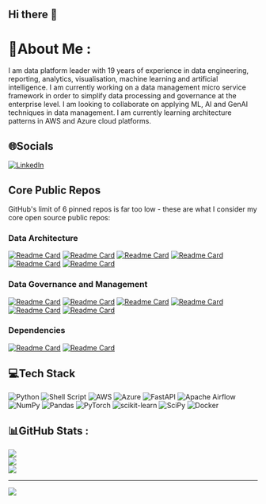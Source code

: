 ## Hi there 👋

<!--
**dexplorer/dexplorer** is a ✨ _special_ ✨ repository because its `README.md` (this file) appears on your GitHub profile.

Here are some ideas to get you started:

- 🔭 I’m currently working on ...
- 🌱 I’m currently learning ...
- 👯 I’m looking to collaborate on ...
- 🤔 I’m looking for help with ...
- 💬 Ask me about ...
- 📫 How to reach me: ...
- 😄 Pronouns: ...
- ⚡ Fun fact: ...
-->


# 💫About Me :
I am data platform leader with 19 years of experience in data engineering, reporting, analytics, visualisation, machine learning and artificial intelligence.
I am currently working on a data management micro service framework in order to simplify data processing and governance at the enterprise level.
I am looking to collaborate on applying ML, AI and GenAI techniques in data management.
I am currently learning architecture patterns in AWS and Azure cloud platforms.

## 🌐Socials
[![LinkedIn](https://img.shields.io/badge/LinkedIn-%230077B5.svg?logo=linkedin&logoColor=white)](https://linkedin.com/in/in/rajakumaranarivumani) 

## Core Public Repos

GitHub's limit of 6 pinned repos is far too low - these are what I consider my core open source public repos:

<!-- REPOS_START -->

### Data Architecture

[![Readme Card](https://github-readme-stats.vercel.app/api/pin/?username=dexplorer&repo=df-data-ingestion&description_lines_count=3)](https://github.com/dexplorer/df-data-ingestion)
[![Readme Card](https://github-readme-stats.vercel.app/api/pin/?username=dexplorer&repo=df-data-distribution&description_lines_count=3)](https://github.com/dexplorer/df-data-distribution)
[![Readme Card](https://github-readme-stats.vercel.app/api/pin/?username=dexplorer&repo=df-app-calendar&description_lines_count=3)](https://github.com/dexplorer/df-app-calendar)
[![Readme Card](https://github-readme-stats.vercel.app/api/pin/?username=dexplorer&repo=df-metadata&description_lines_count=3)](https://github.com/dexplorer/df-metadata)
[![Readme Card](https://github-readme-stats.vercel.app/api/pin/?username=dexplorer&repo=df-file-manager&description_lines_count=3)](https://github.com/dexplorer/df-file-manager)
[![Readme Card](https://github-readme-stats.vercel.app/api/pin/?username=dexplorer&repo=df-azure-serverless&description_lines_count=3)](https://github.com/dexplorer/df-azure-serverless)

### Data Governance and Management

[![Readme Card](https://github-readme-stats.vercel.app/api/pin/?username=dexplorer&repo=df-data-quality&description_lines_count=3)](https://github.com/dexplorer/df-data-quality)
[![Readme Card](https://github-readme-stats.vercel.app/api/pin/?username=dexplorer&repo=df-data-quality-ml&description_lines_count=3)](https://github.com/dexplorer/df-data-quality-ml)
[![Readme Card](https://github-readme-stats.vercel.app/api/pin/?username=dexplorer&repo=df-data-lineage&description_lines_count=3)](https://github.com/dexplorer/df-data-lineage)
[![Readme Card](https://github-readme-stats.vercel.app/api/pin/?username=dexplorer&repo=df-data-recon&description_lines_count=3)](https://github.com/dexplorer/df-data-recon)
[![Readme Card](https://github-readme-stats.vercel.app/api/pin/?username=dexplorer&repo=df-data-profile&description_lines_count=3)](https://github.com/dexplorer/df-data-profile)
[![Readme Card](https://github-readme-stats.vercel.app/api/pin/?username=dexplorer&repo=df-data-catalog&description_lines_count=3)](https://github.com/dexplorer/df-data-catalog)

### Dependencies

[![Readme Card](https://github-readme-stats.vercel.app/api/pin/?username=dexplorer&repo=utils&description_lines_count=3)](https://github.com/dexplorer/utils)
[![Readme Card](https://github-readme-stats.vercel.app/api/pin/?username=dexplorer&repo=df-config&description_lines_count=3)](https://github.com/dexplorer/df-config)

## 💻Tech Stack
![Python](https://img.shields.io/badge/python-3670A0?style=for-the-badge&logo=python&logoColor=ffdd54) ![Shell Script](https://img.shields.io/badge/shell_script-%23121011.svg?style=for-the-badge&logo=gnu-bash&logoColor=white) ![AWS](https://img.shields.io/badge/AWS-%23FF9900.svg?style=for-the-badge&logo=amazon-aws&logoColor=white) ![Azure](https://img.shields.io/badge/azure-%230072C6.svg?style=for-the-badge&logo=azure-devops&logoColor=white) ![FastAPI](https://img.shields.io/badge/FastAPI-005571?style=for-the-badge&logo=fastapi) ![Apache Airflow](https://img.shields.io/badge/Apache%20Airflow-017CEE?style=for-the-badge&logo=Apache%20Airflow&logoColor=white) ![NumPy](https://img.shields.io/badge/numpy-%23013243.svg?style=for-the-badge&logo=numpy&logoColor=white) ![Pandas](https://img.shields.io/badge/pandas-%23150458.svg?style=for-the-badge&logo=pandas&logoColor=white) ![PyTorch](https://img.shields.io/badge/PyTorch-%23EE4C2C.svg?style=for-the-badge&logo=PyTorch&logoColor=white) ![scikit-learn](https://img.shields.io/badge/scikit--learn-%23F7931E.svg?style=for-the-badge&logo=scikit-learn&logoColor=white) ![SciPy](https://img.shields.io/badge/SciPy-%230C55A5.svg?style=for-the-badge&logo=scipy&logoColor=%white) ![Docker](https://img.shields.io/badge/docker-%230db7ed.svg?style=for-the-badge&logo=docker&logoColor=white)

## 📊GitHub Stats :
![](https://github-readme-stats.vercel.app/api?username=dexplorer&theme=dark&hide_border=false&include_all_commits=false&count_private=false)<br/>
![](https://github-readme-streak-stats.herokuapp.com/?user=dexplorer&theme=dark&hide_border=false)<br/>
![](https://github-readme-stats.vercel.app/api/top-langs/?username=dexplorer&theme=dark&hide_border=false&include_all_commits=false&count_private=false&layout=compact)

---
[![](https://visitcount.itsvg.in/api?id=dexplorer&icon=0&color=0)](https://visitcount.itsvg.in)

